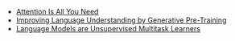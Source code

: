 * [Attention Is All You Need](AttentionIsAllYouNeed.md)
* [Improving Language Understanding by Generative Pre-Training](ImprovingLanguageUnderstandingByGPT.md)
* [Language Models are Unsupervised Multitask Learners](LanguageModelsAreUnsupervisedMultitaskLearners.md)

